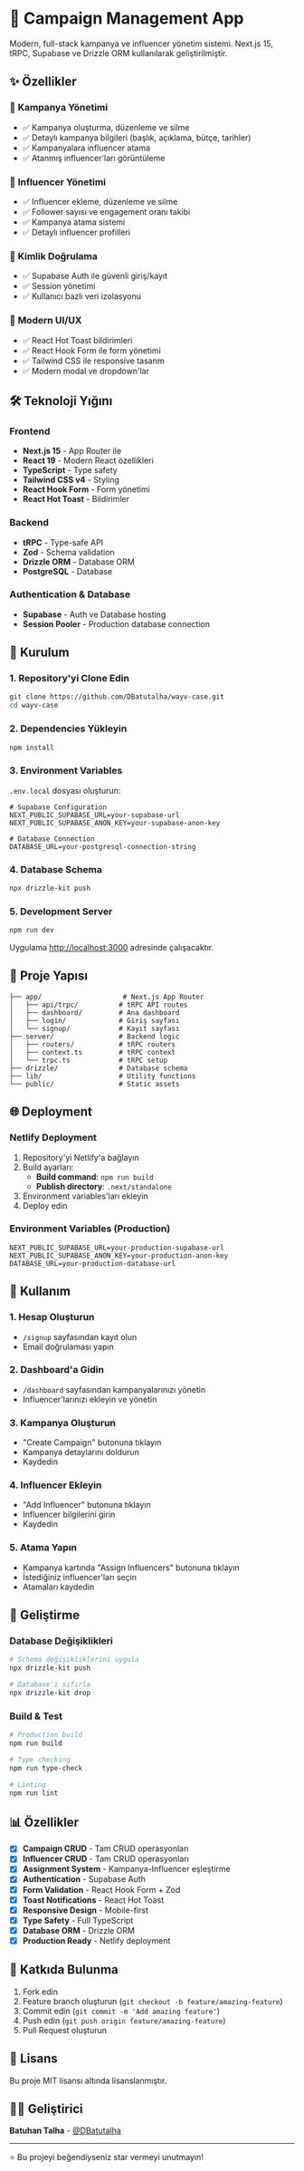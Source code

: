 # 🚀 Campaign Management App

Modern, full-stack kampanya ve influencer yönetim sistemi. Next.js 15, tRPC, Supabase ve Drizzle ORM kullanılarak geliştirilmiştir.

## ✨ Özellikler

### 🎯 **Kampanya Yönetimi**
- ✅ Kampanya oluşturma, düzenleme ve silme
- ✅ Detaylı kampanya bilgileri (başlık, açıklama, bütçe, tarihler)
- ✅ Kampanyalara influencer atama
- ✅ Atanmış influencer'ları görüntüleme

### 👥 **Influencer Yönetimi**
- ✅ Influencer ekleme, düzenleme ve silme
- ✅ Follower sayısı ve engagement oranı takibi
- ✅ Kampanya atama sistemi
- ✅ Detaylı influencer profilleri

### 🔐 **Kimlik Doğrulama**
- ✅ Supabase Auth ile güvenli giriş/kayıt
- ✅ Session yönetimi
- ✅ Kullanıcı bazlı veri izolasyonu

### 🎨 **Modern UI/UX**
- ✅ React Hot Toast bildirimleri
- ✅ React Hook Form ile form yönetimi
- ✅ Tailwind CSS ile responsive tasarım
- ✅ Modern modal ve dropdown'lar

## 🛠️ Teknoloji Yığını

### **Frontend**
- **Next.js 15** - App Router ile
- **React 19** - Modern React özellikleri
- **TypeScript** - Type safety
- **Tailwind CSS v4** - Styling
- **React Hook Form** - Form yönetimi
- **React Hot Toast** - Bildirimler

### **Backend**
- **tRPC** - Type-safe API
- **Zod** - Schema validation
- **Drizzle ORM** - Database ORM
- **PostgreSQL** - Database

### **Authentication & Database**
- **Supabase** - Auth ve Database hosting
- **Session Pooler** - Production database connection

## 🚀 Kurulum

### **1. Repository'yi Clone Edin**
```bash
git clone https://github.com/DBatutalha/wayv-case.git
cd wayv-case
```

### **2. Dependencies Yükleyin**
```bash
npm install
```

### **3. Environment Variables**
`.env.local` dosyası oluşturun:
```env
# Supabase Configuration
NEXT_PUBLIC_SUPABASE_URL=your-supabase-url
NEXT_PUBLIC_SUPABASE_ANON_KEY=your-supabase-anon-key

# Database Connection
DATABASE_URL=your-postgresql-connection-string
```

### **4. Database Schema**
```bash
npx drizzle-kit push
```

### **5. Development Server**
```bash
npm run dev
```

Uygulama [http://localhost:3000](http://localhost:3000) adresinde çalışacaktır.

## 📁 Proje Yapısı

```
├── app/                    # Next.js App Router
│   ├── api/trpc/          # tRPC API routes
│   ├── dashboard/         # Ana dashboard
│   ├── login/             # Giriş sayfası
│   └── signup/            # Kayıt sayfası
├── server/                # Backend logic
│   ├── routers/           # tRPC routers
│   ├── context.ts         # tRPC context
│   └── trpc.ts            # tRPC setup
├── drizzle/               # Database schema
├── lib/                   # Utility functions
└── public/                # Static assets
```

## 🌐 Deployment

### **Netlify Deployment**
1. Repository'yi Netlify'a bağlayın
2. Build ayarları:
   - **Build command**: `npm run build`
   - **Publish directory**: `.next/standalone`
3. Environment variables'ları ekleyin
4. Deploy edin

### **Environment Variables (Production)**
```env
NEXT_PUBLIC_SUPABASE_URL=your-production-supabase-url
NEXT_PUBLIC_SUPABASE_ANON_KEY=your-production-anon-key
DATABASE_URL=your-production-database-url
```

## 🎯 Kullanım

### **1. Hesap Oluşturun**
- `/signup` sayfasından kayıt olun
- Email doğrulaması yapın

### **2. Dashboard'a Gidin**
- `/dashboard` sayfasından kampanyalarınızı yönetin
- Influencer'larınızı ekleyin ve yönetin

### **3. Kampanya Oluşturun**
- "Create Campaign" butonuna tıklayın
- Kampanya detaylarını doldurun
- Kaydedin

### **4. Influencer Ekleyin**
- "Add Influencer" butonuna tıklayın
- Influencer bilgilerini girin
- Kaydedin

### **5. Atama Yapın**
- Kampanya kartında "Assign Influencers" butonuna tıklayın
- İstediğiniz influencer'ları seçin
- Atamaları kaydedin

## 🔧 Geliştirme

### **Database Değişiklikleri**
```bash
# Schema değişikliklerini uygula
npx drizzle-kit push

# Database'i sıfırla
npx drizzle-kit drop
```

### **Build & Test**
```bash
# Production build
npm run build

# Type checking
npm run type-check

# Linting
npm run lint
```

## 📊 Özellikler

- [x] **Campaign CRUD** - Tam CRUD operasyonları
- [x] **Influencer CRUD** - Tam CRUD operasyonları  
- [x] **Assignment System** - Kampanya-Influencer eşleştirme
- [x] **Authentication** - Supabase Auth
- [x] **Form Validation** - React Hook Form + Zod
- [x] **Toast Notifications** - React Hot Toast
- [x] **Responsive Design** - Mobile-first
- [x] **Type Safety** - Full TypeScript
- [x] **Database ORM** - Drizzle ORM
- [x] **Production Ready** - Netlify deployment

## 🤝 Katkıda Bulunma

1. Fork edin
2. Feature branch oluşturun (`git checkout -b feature/amazing-feature`)
3. Commit edin (`git commit -m 'Add amazing feature'`)
4. Push edin (`git push origin feature/amazing-feature`)
5. Pull Request oluşturun

## 📄 Lisans

Bu proje MIT lisansı altında lisanslanmıştır.

## 👨‍💻 Geliştirici

**Batuhan Talha** - [@DBatutalha](https://github.com/DBatutalha)

---

⭐ Bu projeyi beğendiyseniz star vermeyi unutmayın!